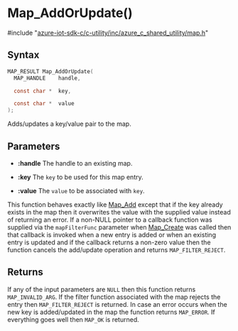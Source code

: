 # Map_AddOrUpdate()

\#include "[azure-iot-sdk-c/c-utility/inc/azure_c_shared_utility/map.h](../iot-c-ref-map-h.md)"  

## Syntax

```C
MAP_RESULT Map_AddOrUpdate(
  MAP_HANDLE    handle,

  const char *  key,

  const char *  value
);
```

Adds/updates a key/value pair to the map.

## Parameters
* **:handle** The handle to an existing map. 

* **:key** The `key` to be used for this map entry. 

* **:value** The `value` to be associated with `key`.

This function behaves exactly like [Map_Add](#map_8h_1a0dd145d19021b3e80d53868d61cbc684) except that if the key already exists in the map then it overwrites the value with the supplied value instead of returning an error. If a non-NULL pointer to a callback function was supplied via the `mapFilterFunc` parameter when [Map_Create](#map_8h_1a76142fc262744d64715a597eac0ed9ff) was called then that callback is invoked when a new entry is added or when an existing entry is updated and if the callback returns a non-zero value then the function cancels the add/update operation and returns `MAP_FILTER_REJECT`.

## Returns
If any of the input parameters are `NULL` then this function returns `MAP_INVALID_ARG`. If the filter function associated with the map rejects the entry then `MAP_FILTER_REJECT` is returned. In case an error occurs when the new key is added/updated in the map the function returns `MAP_ERROR`. If everything goes well then `MAP_OK` is returned.

